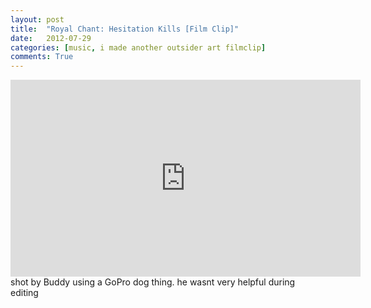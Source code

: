 ```yaml
---
layout: post
title:  "Royal Chant: Hesitation Kills [Film Clip]"
date:   2012-07-29
categories: [music, i made another outsider art filmclip]
comments: True
---
```

<iframe width="560" height="315" src="https://www.youtube.com/embed/qR3N3Yh1h8o" frameborder="0" allow="accelerometer; autoplay; encrypted-media; gyroscope; picture-in-picture" allowfullscreen></iframe>
shot by Buddy using a GoPro dog thing. he wasnt very helpful during editing
